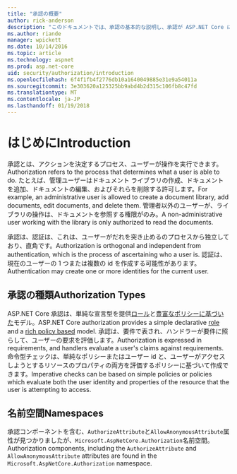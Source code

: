 ```yaml
---
title: "承認の概要"
author: rick-anderson
description: "このドキュメントでは、承認の基本的な説明し、承認が ASP.NET Core に関連付ける方法について説明します。"
ms.author: riande
manager: wpickett
ms.date: 10/14/2016
ms.topic: article
ms.technology: aspnet
ms.prod: asp.net-core
uid: security/authorization/introduction
ms.openlocfilehash: 6f4f1fb4f2776db10a1640049885e31e9a54011a
ms.sourcegitcommit: 3e303620a125325bb9abd4b2d315c106fb8c47fd
ms.translationtype: MT
ms.contentlocale: ja-JP
ms.lasthandoff: 01/19/2018
---
```

# <a name="introduction"></a><span data-ttu-id="5e054-103">はじめに</span><span class="sxs-lookup"><span data-stu-id="5e054-103">Introduction</span></span>

<a name="security-authorization-introduction"></a>

<span data-ttu-id="5e054-104">承認とは、アクションを決定するプロセス、ユーザーが操作を実行できます。</span><span class="sxs-lookup"><span data-stu-id="5e054-104">Authorization refers to the process that determines what a user is able to do.</span></span> <span data-ttu-id="5e054-105">たとえば、管理ユーザーはドキュメント ライブラリの作成、ドキュメントを追加、ドキュメントの編集、およびそれらを削除する許可します。</span><span class="sxs-lookup"><span data-stu-id="5e054-105">For example, an administrative user is allowed to create a document library, add documents, edit documents, and delete them.</span></span> <span data-ttu-id="5e054-106">管理者以外のユーザーが、ライブラリの操作は、ドキュメントを参照する権限がのみ。</span><span class="sxs-lookup"><span data-stu-id="5e054-106">A non-administrative user working with the library is only authorized to read the documents.</span></span>

<span data-ttu-id="5e054-107">承認は、認証は、これは、ユーザーがだれを突き止めるのプロセスから独立しており、直角です。</span><span class="sxs-lookup"><span data-stu-id="5e054-107">Authorization is orthogonal and independent from authentication, which is the process of ascertaining who a user is.</span></span> <span data-ttu-id="5e054-108">認証は、現在のユーザーの 1 つまたは複数の id を作成する可能性があります。</span><span class="sxs-lookup"><span data-stu-id="5e054-108">Authentication may create one or more identities for the current user.</span></span>

## <a name="authorization-types"></a><span data-ttu-id="5e054-109">承認の種類</span><span class="sxs-lookup"><span data-stu-id="5e054-109">Authorization Types</span></span>

<span data-ttu-id="5e054-110">ASP.NET Core 承認は、単純な宣言型を提供[ロール](roles.md)と[豊富なポリシーに基づいた](policies.md)モデル。</span><span class="sxs-lookup"><span data-stu-id="5e054-110">ASP.NET Core authorization provides a simple declarative [role](roles.md) and a [rich policy based](policies.md) model.</span></span> <span data-ttu-id="5e054-111">承認は、要件で表され、ハンドラーが要件に照らして、ユーザーの要求を評価します。</span><span class="sxs-lookup"><span data-stu-id="5e054-111">Authorization is expressed in requirements, and handlers evaluate a user's claims against requirements.</span></span> <span data-ttu-id="5e054-112">命令型チェックは、単純なポリシーまたはユーザー id と、ユーザーがアクセスしようとするリソースのプロパティの両方を評価するポリシーに基づいて作成できます。</span><span class="sxs-lookup"><span data-stu-id="5e054-112">Imperative checks can be based on simple policies or policies which evaluate both the user identity and properties of the resource that the user is attempting to access.</span></span>

## <a name="namespaces"></a><span data-ttu-id="5e054-113">名前空間</span><span class="sxs-lookup"><span data-stu-id="5e054-113">Namespaces</span></span>

<span data-ttu-id="5e054-114">承認コンポーネントを含む、`AuthorizeAttribute`と`AllowAnonymousAttribute`属性が見つかりましたが、`Microsoft.AspNetCore.Authorization`名前空間。</span><span class="sxs-lookup"><span data-stu-id="5e054-114">Authorization components, including the `AuthorizeAttribute` and `AllowAnonymousAttribute` attributes are found in the `Microsoft.AspNetCore.Authorization` namespace.</span></span>
